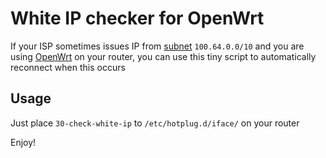 # White IP checker for OpenWrt

If your ISP sometimes issues IP from [subnet](https://tools.ietf.org/html/rfc6598) ``100.64.0.0/10`` and you are using [OpenWrt](https://openwrt.org/) on your router, you can use this tiny script to automatically reconnect when this occurs 

## Usage
Just place ``30-check-white-ip`` to ``/etc/hotplug.d/iface/`` on your router

Enjoy!